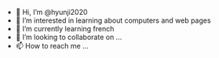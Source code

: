 - 👋 Hi, I’m @hyunji2020
- 👀 I’m interested in learning about computers and web pages
- 🌱 I’m currently learning french
- 💞️ I’m looking to collaborate on ...
- 📫 How to reach me ...

<!---
hyunji2020/hyunji2020 is a ✨ special ✨ repository because its `README.md` (this file) appears on your GitHub profile.
You can click the Preview link to take a look at your changes.
--->
